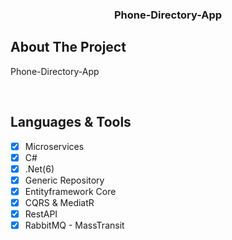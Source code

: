 <div align="center">
  <h3 align="center">Phone-Directory-App</h3>
</div>


<!-- ABOUT THE PROJECT -->
## About The Project

Phone-Directory-App

<br/>

## Languages & Tools

- [x] Microservices
- [x] C#
- [x] .Net(6)
- [x] Generic Repository
- [x] Entityframework Core
- [x] CQRS & MediatR
- [x] RestAPI
- [x] RabbitMQ - MassTransit

